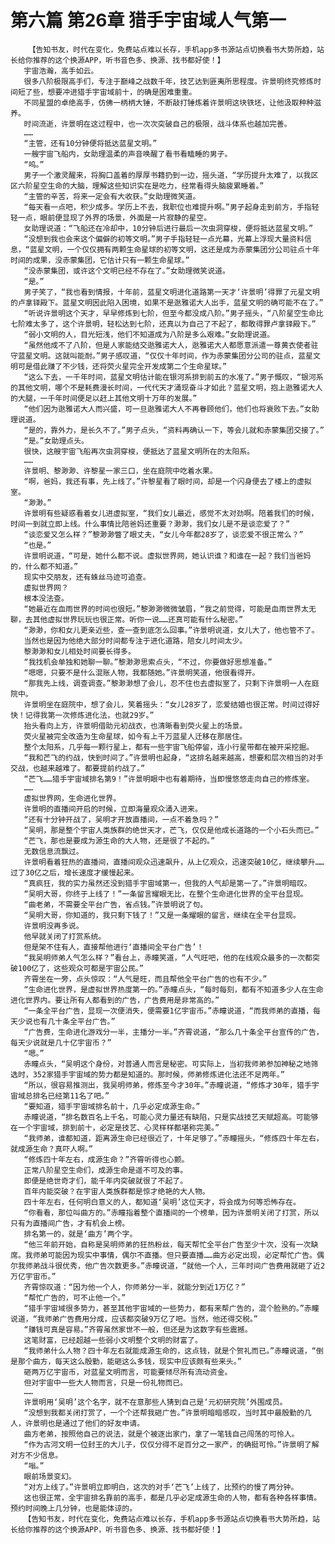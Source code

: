 # 第六篇 第26章 猎手宇宙域人气第一
        【告知书友，时代在变化，免费站点难以长存，手机app多书源站点切换看书大势所趋，站长给你推荐的这个换源APP，听书音色多、换源、找书都好使！】
       宇宙浩瀚，高手如云。
       很多八阶极限高手们，专注于巅峰之战数千年，技艺达到匪夷所思程度。许景明终究修炼时间短了些，想要冲进猎手宇宙域前十，的确是困难重重。
       不同星盟的卓绝高手，仿佛一柄柄大锤，不断敲打锤炼着许景明这块铁坯，让他汲取种种滋养。
       时间流逝，许景明在这过程中，也一次次突破自己的极限，战斗体系也越加完善。
       ……
       “主管，还有10分钟便将抵达蓝星文明。”
       一艘宇宙飞船内，女助理温柔的声音唤醒了看书看瞌睡的男子。
       “呜。”
       男子一个激灵醒来，将胸口盖着的厚厚书籍扔到一边，摇头道，“学历提升太难了，以我区区六阶星空生命的大脑，理解这些知识实在是吃力，经常看得头脑疲累睡着。”
       “主管的辛苦，将来一定会有大收获。”女助理微笑道。
       “每天看一点吧，积少成多。学历上不去，我职位也难提升啊。”男子起身走到前方，手指轻轻一点，眼前便显现了外界的场景，外面是一片寂静的星空。
       女助理说道：“飞船还在冷却中，10分钟后进行最后一次虫洞穿梭，便将抵达蓝星文明。”
       “没想到我也会来这个偏僻的初等文明。”男子手指轻轻一点光幕，光幕上浮现大量资料信息，“蓝星文明，一个仅仅拥有两颗生命星球的初等文明，这还是成为赤蒙集团分公司驻点十年时间的成果，没赤蒙集团，它估计只有一颗生命星球。”
       “没赤蒙集团，或许这个文明已经不存在了。”女助理微笑说道。
       “是。”
       男子笑了，“我也看到情报，十年前，蓝星文明进化道路第一天才‘许景明’得罪了元星文明的卢拿铎殿下。蓝星文明因此陷入困境，如果不是逖雅诺大人出手，蓝星文明的确可能不在了。”
       “听说许景明这个天才，早早修炼到七阶，但至今都没成八阶。”男子摇头，“八阶星空生命比七阶难太多了，这个许景明，轻松达到七阶，还真以为自己了不起了，都敢得罪卢拿铎殿下。”
       “弱小文明的人，目光短浅，他们不知道成为八阶是多么艰难。”女助理说道。
       “虽然他成不了八阶，但是人家能结交逖雅诺大人，逖雅诺大人都愿意派遣一尊黄衣使者驻守蓝星文明。这就叫能耐。”男子感叹道，“仅仅十年时间，作为赤蒙集团分公司的驻点，蓝星文明可是借此赚了不少钱，还将荧火星完全开发成第二个生命星球。”
       “这么下去，一千年时间，蓝星文明估计能在银河系排到前五的水准了。”男子慨叹，“银河系的其他文明，哪个不是耗费漫长时间，一代代天才涌现奋斗才如此？蓝星文明，抱上逖雅诺大人的大腿，一千年时间便足以赶上其他文明十万年的发展。”
       “他们因为逖雅诺大人而兴盛，可一旦逖雅诺大人不再眷顾他们，他们也将衰败下去。”女助理说道。
       “是的，靠外力，是长久不了。”男子点头，“资料再确认一下，等会儿就和赤蒙集团交接了。”
       “是。”女助理点头。
       很快，这艘宇宙飞船再次虫洞穿梭，便抵达了蓝星文明所在的太阳系。
       ……
       许景明、黎渺渺、许黎星一家三口，坐在庭院中吃着水果。
       “啊，爸妈，我还有事，先上线了。”许黎星看了眼时间，却是一个闪身便去了楼上的虚拟室。
       “渺渺。”
       许景明有些疑惑看着女儿进虚拟室，“我们女儿最近，感觉不太对劲啊。陪着我们的时候，时间一到就立即上线。什么事情比陪爸妈还重要？渺渺，我们女儿是不是谈恋爱了？”
       “谈恋爱又怎么样？”黎渺渺瞥了眼丈夫，“女儿今年都28岁了，谈恋爱不很正常么？”
       “也是。”
       许景明说道，“可是，她什么都不说。虚拟世界网，她认识谁？和谁在一起？我们当爸妈的，什么都不知道。”
       现实中交朋友，还有蛛丝马迹可追查。
       虚拟世界网？
       根本没法查。
       “她最近在血雨世界的时间也很短。”黎渺渺微微皱眉，“我之前觉得，可能是血雨世界太无聊，去其他虚拟世界玩玩也很正常。听你一说……还真可能有什么秘密。”
       “渺渺，你和女儿更亲近些，查一查到底怎么回事。”许景明说道，女儿大了，他也管不了。
       当然也是因为他绝大部分时间都专注于进化道路，陪女儿时间太少。
       黎渺渺和女儿相处时间要长得多。
       “我找机会单独和她聊一聊。”黎渺渺思索点头，“不过，你要做好思想准备。”
       “嗯嗯，只要不是什么混账人物，我都随她。”许景明笑道，他很看得开。
       “那我先上线，调查调查。”黎渺渺想了会儿，忍不住也去虚拟室了，只剩下许景明一人在庭院中。
       许景明坐在庭院中，想了会儿，笑着摇头：“女儿28岁了，恋爱结婚也很正常。时间过得好快！记得我第一次修炼进化法，也就29岁。”
       抬头看向上方，许景明借助元初战衣，也清晰看到荧火星上的场景。
       荧火星被完全改造为生命星球，如今有上千万蓝星人迁移在那居住。
       整个太阳系，几乎每一颗行星上，都有一些宇宙飞船停留，连小行星带都在被开采挖掘。
       “我和芒飞的约战，快到时间了。”许景明也起身，“这排名越来越高，想要和层次相当的对手交战，也越来越难了。都要提前约战了。”
       “芒飞……猎手宇宙域排名第9！”许景明眼中也有着期待，当即慢悠悠走向自己的修炼室。
       ……
       虚拟世界网，生命进化世界。
       许景明的直播间开启的时候，立即海量观众涌入进来。
       “还有十分钟开战了，吴明才开放直播间，一点不着急吗？”
       “吴明，那是整个宇宙人类族群的绝世天才，芒飞，仅仅是他成长道路的一个小石头而已。”
       “芒飞，那也是要成为源生命的大人物，还是很了不起的。”
       无数信息流飘过。
       许景明看着狂热的直播间，直播间观众迅速飙升，从上亿观众，迅速突破10亿，继续攀升……过了30亿之后，增长速度才缓慢起来。
       “真疯狂，我的实力虽然还没到猎手宇宙域第一，但我的人气却是第一了。”许景明暗叹。
       “吴明大哥，你终于上线了！”一条留言耀眼无比，在整个生命进化世界的全平台显现。
       “曲老弟，不需要全平台广告，省点钱。”许景明说了句。
       “吴明大哥，你知道的，我只剩下钱了！”又是一条耀眼的留言，继续在全平台显现。
       许景明没再多说。
       他早就关闭了打赏系统。
       但是架不住有人，直接帮他进行‘直播间全平台广告’！
       “我吴明师弟人气怎么样？”看台上，赤瞳笑道，“人气旺吧，他的在线观众最多的一次都突破100亿了，这些观众可都是宇宙公民。”
       齐霄坐在一旁，点头惊叹：“人气是旺，而且帮他全平台广告的也有不少。”
       “生命进化世界，是虚拟世界热度第一的。”赤瞳点头，“每时每刻，都有不知道多少人在生命进化世界内。要让所有人都看到的广告，广告费用是非常高的。”
       “一条全平台广告，显现一次便消失，便需要1亿宇宙币。”赤瞳说道，“而我师弟的直播，每天少说也有几十条全平台广告。”
       “广告费，生命进化游戏分一半，主播分一半。”齐霄说道，“那么几十条全平台宣传的广告，每天少说就是几十亿宇宙币？”
       “嗯。”
       赤瞳点头，“吴明这个身份，对普通人而言是秘密。可实际上，当初我师弟参加神秘之地筛选时，352家猎手宇宙域的势力都是知道的。那时候，师弟修炼进化法还不足两年。”
       “所以，很容易推测出，我吴明师弟，修炼至今才30年。”赤瞳说道，“修炼才30年，猎手宇宙域总排名已经第11名了吧。”
       “要知道，猎手宇宙域排名前十，几乎必定成源生命。”
       赤瞳说道，“排名数百名上千名，可能心灵力量还有缺陷，只是实战技艺天赋超高。可能够在一个宇宙域，排到前十，必定是技艺、心灵样样都堪称完美。”
       “我师弟，谁都知道，距离源生命已经很近了，十年足够了。”赤瞳摇头，“修炼四十年左右，就成源生命？真吓人啊。”
       “修炼四十年左右，成源生命？”齐霄听得也心颤。
       正常八阶星空生命们，成源生命是遥不可及的事。
       即便是绝世奇才们，能千年内突破就很了不起了。
       百年内能突破？在宇宙人类族群都是惊才绝艳的大人物。
       四十年左右，任何明白意义的人，都知道‘吴明’这位天才，将会成为何等恐怖存在。
       “你看看，那位叫曲方的。”赤瞳指着整个直播间的一个榜单，因为许景明关闭了打赏，所以只有为直播间广告，才有机会上榜。
       排名第一的，就是‘曲方’两个字。
       “他三年前开始，自称是吴明师弟的狂热粉丝，每天帮忙全平台广告至少十次，没有一次缺席。我师弟可能因为现实中事情，偶尔不直播。但只要直播……曲方必定出现，必定帮忙广告。偶尔我师弟战斗很优秀，他广告次数更多。”赤瞳说道，“就他一个人，三年时间广告费用就砸了近2万亿宇宙币。”
       齐霄惊叹道：“因为他一个人，你师弟分一半，就能分到近1万亿？”
       “帮忙广告的，可不止他一个。”
       “猎手宇宙域很多势力，甚至其他宇宙域的一些势力，都有来帮广告的，混个脸熟的。”赤瞳说道，“我师弟广告费用分成，应该都突破9万亿了吧。当然，他还得交税。”
       “赚钱可真是容易。”齐霄虽然家世不一般，但还是为这数字有些震撼。
       这笔财富，已经超越一些弱小文明整个文明的财富了。
       “我师弟什么人物？四十年左右就能成源生命的，这点钱，就是个贺礼而已。”赤瞳说道，“倒是那个曲方，每天这么殷勤，能砸这么多钱，现实中应该颇有些来头。”
       砸两万亿宇宙币，对蓝星文明而言，可能要倾尽所有流动资金。
       但对宇宙中一些大人物而言，只是一份礼物而已。
       ……
       许景明用‘吴明’这个名字，就不在意那些人猜到自己是‘元初研究院’外围成员。
       “没想到我都关闭打赏了，一个个还帮我砸广告。”许景明暗暗感叹，当时其中最殷勤的几人，许景明也是通过了他们的好友申请。
       曲方老弟，按照他自己的说法，就是个被逐出家门，拿了一笔钱自己闯荡的可怜人。
       “作为古河文明一位封王的大儿子，仅仅分得不足百分之一家产，的确挺可怜。”许景明了解对方不少信息。
       “嗡。”
       眼前场景变幻。
       “对方上线了。”许景明立即明白，这次的对手‘芒飞’上线了，比预约的慢了两分钟。
       这也很正常，全宇宙排名靠前的高手，都是几乎必定成源生命的人物，都有各种各样事情。预约时间晚上几分钟，也是能体谅的。
       【告知书友，时代在变化，免费站点难以长存，手机app多书源站点切换看书大势所趋，站长给你推荐的这个换源APP，听书音色多、换源、找书都好使！】
